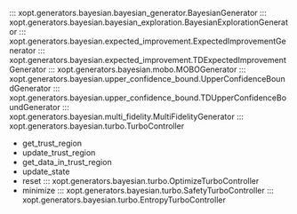 ::: xopt.generators.bayesian.bayesian_generator.BayesianGenerator
::: xopt.generators.bayesian.bayesian_exploration.BayesianExplorationGenerator
::: xopt.generators.bayesian.expected_improvement.ExpectedImprovementGenerator
::: xopt.generators.bayesian.expected_improvement.TDExpectedImprovementGenerator
::: xopt.generators.bayesian.mobo.MOBOGenerator
::: xopt.generators.bayesian.upper_confidence_bound.UpperConfidenceBoundGenerator
::: xopt.generators.bayesian.upper_confidence_bound.TDUpperConfidenceBoundGenerator
::: xopt.generators.bayesian.multi_fidelity.MultiFidelityGenerator
::: xopt.generators.bayesian.turbo.TurboController
- get_trust_region
- update_trust_region
- get_data_in_trust_region
- update_state
- reset
::: xopt.generators.bayesian.turbo.OptimizeTurboController
- minimize
::: xopt.generators.bayesian.turbo.SafetyTurboController
::: xopt.generators.bayesian.turbo.EntropyTurboController
